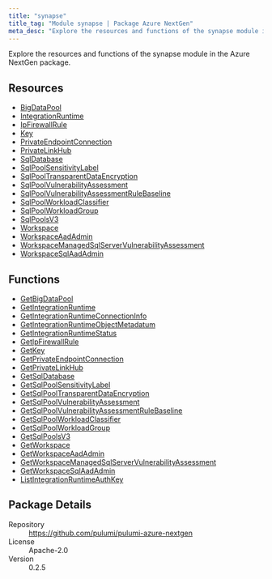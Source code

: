 ```yaml
---
title: "synapse"
title_tag: "Module synapse | Package Azure NextGen"
meta_desc: "Explore the resources and functions of the synapse module in the Azure NextGen package."
---
```


<!-- WARNING: this file was generated by Pulumi Docs Generator. -->
<!-- Do not edit by hand unless you're certain you know what you are doing! -->

Explore the resources and functions of the synapse module in the Azure NextGen package.

<h2 id="resources">Resources</h2>
<ul class="api">
    <li><a href="bigdatapool" title="BigDataPool"><span class="symbol resource"></span>BigDataPool</a></li>
    <li><a href="integrationruntime" title="IntegrationRuntime"><span class="symbol resource"></span>IntegrationRuntime</a></li>
    <li><a href="ipfirewallrule" title="IpFirewallRule"><span class="symbol resource"></span>IpFirewallRule</a></li>
    <li><a href="key" title="Key"><span class="symbol resource"></span>Key</a></li>
    <li><a href="privateendpointconnection" title="PrivateEndpointConnection"><span class="symbol resource"></span>PrivateEndpointConnection</a></li>
    <li><a href="privatelinkhub" title="PrivateLinkHub"><span class="symbol resource"></span>PrivateLinkHub</a></li>
    <li><a href="sqldatabase" title="SqlDatabase"><span class="symbol resource"></span>SqlDatabase</a></li>
    <li><a href="sqlpoolsensitivitylabel" title="SqlPoolSensitivityLabel"><span class="symbol resource"></span>SqlPoolSensitivityLabel</a></li>
    <li><a href="sqlpooltransparentdataencryption" title="SqlPoolTransparentDataEncryption"><span class="symbol resource"></span>SqlPoolTransparentDataEncryption</a></li>
    <li><a href="sqlpoolvulnerabilityassessment" title="SqlPoolVulnerabilityAssessment"><span class="symbol resource"></span>SqlPoolVulnerabilityAssessment</a></li>
    <li><a href="sqlpoolvulnerabilityassessmentrulebaseline" title="SqlPoolVulnerabilityAssessmentRuleBaseline"><span class="symbol resource"></span>SqlPoolVulnerabilityAssessmentRuleBaseline</a></li>
    <li><a href="sqlpoolworkloadclassifier" title="SqlPoolWorkloadClassifier"><span class="symbol resource"></span>SqlPoolWorkloadClassifier</a></li>
    <li><a href="sqlpoolworkloadgroup" title="SqlPoolWorkloadGroup"><span class="symbol resource"></span>SqlPoolWorkloadGroup</a></li>
    <li><a href="sqlpoolsv3" title="SqlPoolsV3"><span class="symbol resource"></span>SqlPoolsV3</a></li>
    <li><a href="workspace" title="Workspace"><span class="symbol resource"></span>Workspace</a></li>
    <li><a href="workspaceaadadmin" title="WorkspaceAadAdmin"><span class="symbol resource"></span>WorkspaceAadAdmin</a></li>
    <li><a href="workspacemanagedsqlservervulnerabilityassessment" title="WorkspaceManagedSqlServerVulnerabilityAssessment"><span class="symbol resource"></span>WorkspaceManagedSqlServerVulnerabilityAssessment</a></li>
    <li><a href="workspacesqlaadadmin" title="WorkspaceSqlAadAdmin"><span class="symbol resource"></span>WorkspaceSqlAadAdmin</a></li>
</ul>

<h2 id="functions">Functions</h2>
<ul class="api">
    <li><a href="getbigdatapool" title="GetBigDataPool"><span class="symbol function"></span>GetBigDataPool</a></li>
    <li><a href="getintegrationruntime" title="GetIntegrationRuntime"><span class="symbol function"></span>GetIntegrationRuntime</a></li>
    <li><a href="getintegrationruntimeconnectioninfo" title="GetIntegrationRuntimeConnectionInfo"><span class="symbol function"></span>GetIntegrationRuntimeConnectionInfo</a></li>
    <li><a href="getintegrationruntimeobjectmetadatum" title="GetIntegrationRuntimeObjectMetadatum"><span class="symbol function"></span>GetIntegrationRuntimeObjectMetadatum</a></li>
    <li><a href="getintegrationruntimestatus" title="GetIntegrationRuntimeStatus"><span class="symbol function"></span>GetIntegrationRuntimeStatus</a></li>
    <li><a href="getipfirewallrule" title="GetIpFirewallRule"><span class="symbol function"></span>GetIpFirewallRule</a></li>
    <li><a href="getkey" title="GetKey"><span class="symbol function"></span>GetKey</a></li>
    <li><a href="getprivateendpointconnection" title="GetPrivateEndpointConnection"><span class="symbol function"></span>GetPrivateEndpointConnection</a></li>
    <li><a href="getprivatelinkhub" title="GetPrivateLinkHub"><span class="symbol function"></span>GetPrivateLinkHub</a></li>
    <li><a href="getsqldatabase" title="GetSqlDatabase"><span class="symbol function"></span>GetSqlDatabase</a></li>
    <li><a href="getsqlpoolsensitivitylabel" title="GetSqlPoolSensitivityLabel"><span class="symbol function"></span>GetSqlPoolSensitivityLabel</a></li>
    <li><a href="getsqlpooltransparentdataencryption" title="GetSqlPoolTransparentDataEncryption"><span class="symbol function"></span>GetSqlPoolTransparentDataEncryption</a></li>
    <li><a href="getsqlpoolvulnerabilityassessment" title="GetSqlPoolVulnerabilityAssessment"><span class="symbol function"></span>GetSqlPoolVulnerabilityAssessment</a></li>
    <li><a href="getsqlpoolvulnerabilityassessmentrulebaseline" title="GetSqlPoolVulnerabilityAssessmentRuleBaseline"><span class="symbol function"></span>GetSqlPoolVulnerabilityAssessmentRuleBaseline</a></li>
    <li><a href="getsqlpoolworkloadclassifier" title="GetSqlPoolWorkloadClassifier"><span class="symbol function"></span>GetSqlPoolWorkloadClassifier</a></li>
    <li><a href="getsqlpoolworkloadgroup" title="GetSqlPoolWorkloadGroup"><span class="symbol function"></span>GetSqlPoolWorkloadGroup</a></li>
    <li><a href="getsqlpoolsv3" title="GetSqlPoolsV3"><span class="symbol function"></span>GetSqlPoolsV3</a></li>
    <li><a href="getworkspace" title="GetWorkspace"><span class="symbol function"></span>GetWorkspace</a></li>
    <li><a href="getworkspaceaadadmin" title="GetWorkspaceAadAdmin"><span class="symbol function"></span>GetWorkspaceAadAdmin</a></li>
    <li><a href="getworkspacemanagedsqlservervulnerabilityassessment" title="GetWorkspaceManagedSqlServerVulnerabilityAssessment"><span class="symbol function"></span>GetWorkspaceManagedSqlServerVulnerabilityAssessment</a></li>
    <li><a href="getworkspacesqlaadadmin" title="GetWorkspaceSqlAadAdmin"><span class="symbol function"></span>GetWorkspaceSqlAadAdmin</a></li>
    <li><a href="listintegrationruntimeauthkey" title="ListIntegrationRuntimeAuthKey"><span class="symbol function"></span>ListIntegrationRuntimeAuthKey</a></li>
</ul>

<h2 id="package-details">Package Details</h2>
<dl class="package-details">
	<dt>Repository</dt>
	<dd><a href="https://github.com/pulumi/pulumi-azure-nextgen">https://github.com/pulumi/pulumi-azure-nextgen</a></dd>
	<dt>License</dt>
	<dd>Apache-2.0</dd>
	<dt>Version</dt>
	<dd>0.2.5</dd>
</dl>




